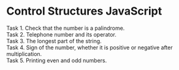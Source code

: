 # Control Structures JavaScript
Task 1. Check that the number is a palindrome. <br>
Task 2. Telephone number and its operator. <br>
Task 3. The longest part of the string. <br>
Task 4. Sign of the number, whether it is positive or negative after multiplication. <br>
Task 5. Printing even and odd numbers. <br>
